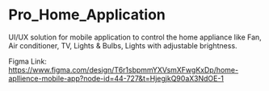# Pro_Home_Application
UI/UX solution for mobile application to control the home appliance like Fan, Air conditioner, TV, Lights &amp; Bulbs, Lights with adjustable brightness.

Figma Link:
https://www.figma.com/design/T6r1sbpmmYXVsmXFwgKxDp/home-apllience-mobile-app?node-id=44-727&t=HjegjkQ90aX3NdOE-1
